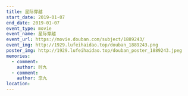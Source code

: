 ```yaml
---
title: 星际穿越
start_date: 2019-01-07
end_date: 2019-01-07
event_type: movie
event_name: 星际穿越
event_url: https://movie.douban.com/subject/1889243/
event_img: http://1929.lufeihaidao.top/douban_1889243.png
poster_img: http://1929.lufeihaidao.top/douban_poster_1889243.jpeg
memories:
  - comment: 
    author: 时九
  - comment: 
    author: 念九
location: 
---
```

